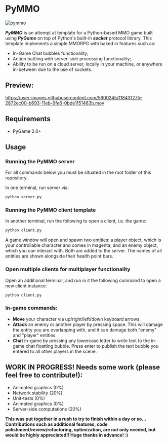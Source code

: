 

# PyMMO

![pymmo](https://github.com/luisoutomaior/pymmo/blob/main/pymmo.png?raw=true)



**_PyMMO_** is an attempt at template for a Python-based MMO game built using **_PyGame_** on top of Python's built-in **_socket_** protocol library. This template implements a simple MMORPG with baked in features such as:
- In-Game Chat bubbles functionality;
- Action battling with server-side processing functionality;
- Ability to be run on a cloud server, locally in your machine, or anywhere in-between due to the use of sockets.

## Preview:

https://user-images.githubusercontent.com/5900245/118431275-2872ec00-b693-11eb-9fe6-0bde1151463b.mov

## Requirements
- PyGame 2.0+

## Usage

### Running the PyMMO server
For all commands below you must be situated in the root folder of this repository.

In one terminal, run server via:
```sh
python server.py
```

### Running the PyMMO client template 
In another terminal, run the following to open a client, i.e. the game: 

```sh
python client.py
````

A game window will open and spawn two entities: a player object, which is your controllable character and comes in magenta; and an enemy object, which you can interact with. Both are added to the server. The names of all entities are shown alongside their health point bars.

### Open multiple clients for multiplayer functionality

Open an additional terminal, and run in it the following command to open a new client instance:
```sh
python client.py
````


### In-game commands:
- **Move** your character via up/right/left/down keyboard arrows. 
- **Attack** an enemy or another player by pressing space. This will damage the entity you are overlapping with, and it can damage both "enemy" and "player" entities. 
- **Chat** in-game by pressing any lowercase letter to write text to the in-game chat floatting bubble. Press enter to publish the text bubble you entered to all other players in the scene.







## WORK IN PROGRESS! Needs some work (please feel free to contribute!):

- Animated graphics (0%)
- Network stability (20%)
- Unit-tests (0%)
- Animated graphics (0%)
- Server-side computations (20%)


**This was put together in a rush to try to finish within a day or so... Contributions such as additional features, code polishment/review/refactoring, optimization, are not only needed, but would be highly appreciated!! Huge thanks in advance! :)**
